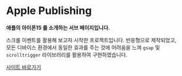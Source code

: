 # Apple  Publishing

**애플의 아이폰15 를 소개하는 서브 페이지입니다.**

스크롤 이벤트를 활용해 보고자 시작한 프로젝트입니다.
반응형으로 제작되었고, <br> 모든 디바이스 환경에서
동일한 효과를 주는 것에 어려움을 느껴
`gsap` 및 `scrolltrigger` 라이브러리를 활용하여 구현하였습니다.

<a href='https://inyeob.com/apple/'>사이트 바로가기</a>
